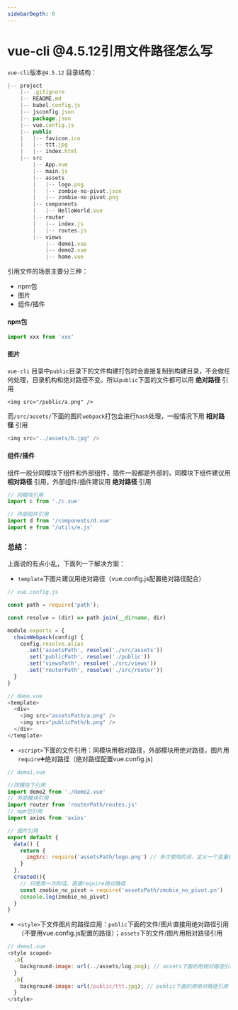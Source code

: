 ```yaml
---
sidebarDepth: 0
---
```


# vue-cli @4.5.12引用文件路径怎么写

`vue-cli`版本`@4.5.12`
目录结构：
```js
|-- project
    |-- .gitignore
    |-- README.md
    |-- babel.config.js
    |-- jsconfig.json
    |-- package.json
    |-- vue.config.js
    |-- public
    |   |-- favicon.ico
    |   |-- ttt.jpg
    |   |-- index.html
    |-- src
        |-- App.vue
        |-- main.js
        |-- assets
        |   |-- logo.png
        |   |-- zombie-no-pivot.json
        |   |-- zombie-no-pivot.png
        |-- components
        |   |-- HelloWorld.vue
        |-- router
        |   |-- index.js
        |   |-- routes.js
        |-- views
            |-- demo1.vue
            |-- demo2.vue
            |-- home.vue
```

引用文件的场景主要分三种：
- npm包
- 图片
- 组件/插件

#### npm包
```js
import xxx from 'xxx'
```
#### 图片
`vue-cli` 目录中`public`目录下的文件构建打包时会直接复制到构建目录，不会做任何处理，目录机构和绝对路径不变。所以`public`下面的文件都可以用 **绝对路径** 引用
```
<img src="/public/a.png" />
```
而`/src/assets/`下面的图片`webpack`打包会进行`hash`处理，一般情况下用 **相对路径** 引用
```js
<img src="../assets/b.jpg" />
```
#### 组件/插件
组件一般分同模块下组件和外部组件，插件一般都是外部的，同模块下组件建议用 **相对路径** 引用，外部组件/插件建议用 **绝对路径** 引用
```js
// 同模块引用
import c from './c.vue'

// 外部组件引用
import d from '/components/d.vue'
import e from '/utils/e.js'
```

### 总结：
上面说的有点小乱，下面列一下解决方案：
- `template`下图片建议用绝对路径（vue.config.js配置绝对路径配合）
```js
// vue.config.js

const path = require('path');

const resolve = (dir) => path.join(__dirname, dir)

module.exports = {
  chainWebpack(config) {
    config.resolve.alias
      .set('assetsPath', resolve('./src/assets'))
      .set('publicPath', resolve('./public'))
      .set('viewsPath', resolve('./src/views'))
      .set('routerPath', resolve('./src/router'))
  }
}

```
```js
// demo.vue
<template>
  <div>
    <img src="assetsPath/a.png" />
    <img src="publicPath/b.png" />
  </div>
</template>
```
- `<script>`下面的文件引用：同模块用相对路径，外部模块用绝对路径，图片用`require`➕绝对路径（绝对路径配置vue.config.js)
```js
// demo1.vue

//同模块下引用
import demo2 from './demo2.vue'
// 外部模块引用
import router from 'routerPath/routes.js'
// npm包引用
import axios from 'axios'

// 图片引用
export default {
  data() {
    return {
      imgSrc: require('assetsPath/logo.png') // 多次使用的话，定义一个变量保存图片引用
    }
  },
  created(){
    // 只使用一次的话，直接require绝对路径
    const zmobie_no_pivot = require('assetsPath/zmobie_no_pivot.pn')
    console.log(zmobie_no_pivot)
  }
}
```
- `<style>`下文件图片的路径应用：`public`下面的文件/图片直接用绝对路径引用（不要用vue.config.js配置的路径）；`assets`下的文件/图片用相对路径引用
```js
// demo1.vue
<style scoped>
  .a{
    background-image: url(../assets/log.png); // assets下面的用相对路径引用
  }
  .b{
    background-image: url(/public/ttt.jpg); // public下面的用绝对路径引用
  }
</style>
```